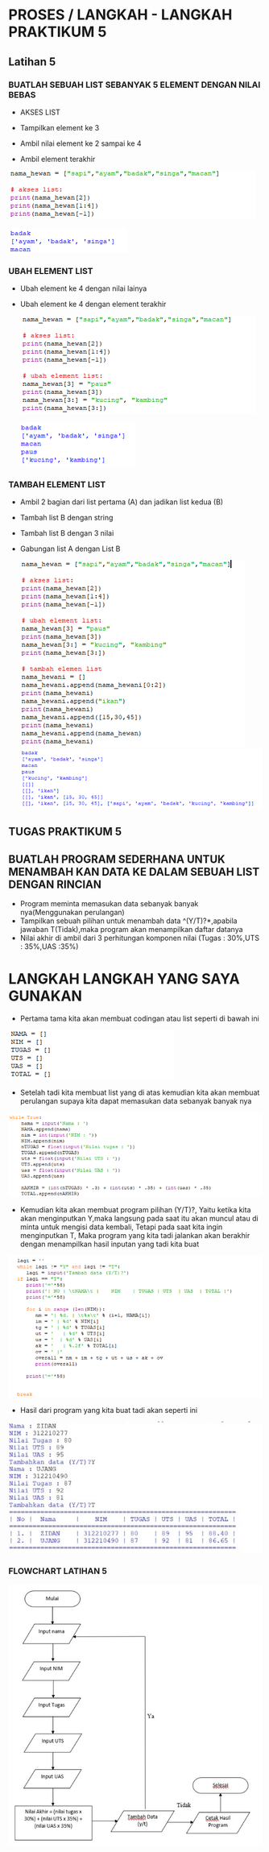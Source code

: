 # PROSES / LANGKAH - LANGKAH PRAKTIKUM 5

## Latihan 5

###  BUATLAH SEBUAH LIST SEBANYAK 5 ELEMENT DENGAN NILAI BEBAS

- AKSES LIST

 - Tampilkan element ke 3 
 - Ambil nilai element ke 2 sampai ke 4
 - Ambil element terakhir 
  
  ![gambar1](gambar/gambarpraktikumhariini2.png)
  
  ![gambar1](gambar/gambarhasilelement2.png)

###  UBAH ELEMENT LIST

  - Ubah element ke 4 dengan nilai lainya 
  - Ubah element ke 4 dengan element terakhir
  
    ![gambar1](gambar/gambarelementlist1.png)
    
    ![gambar1](gambar/gambarelementlisthasil.png)
    
###  TAMBAH ELEMENT LIST
    
  - Ambil 2 bagian dari list pertama (A) dan         jadikan list kedua (B)
  - Tambah list B dengan string
  - Tambah list B dengan 3 nilai
  - Gabungan list A dengan List B

    ![gambar1](gambar/gambarelementtambah.png)
    ![gambar1](gambar/gambarelementlisttambahhasil.png)

## TUGAS PRAKTIKUM 5

## BUATLAH PROGRAM SEDERHANA UNTUK MENAMBAH KAN DATA KE DALAM SEBUAH LIST DENGAN RINCIAN 

  - Program meminta memasukan data sebanyak banyak nya(Menggunakan perulangan)
  - Tampilkan sebuah pilihan untuk menambah data ^(Y/T)?*,apabila jawaban T(Tidak),maka program akan menampilkan daftar datanya 
  - Nilai akhir di ambil dari 3 perhitungan komponen nilai (Tugas : 30%,UTS : 35%,UAS :35%)

# LANGKAH LANGKAH YANG SAYA GUNAKAN

- Pertama tama kita akan membuat codingan atau list seperti di bawah ini

 ![gambar1](gambar/gambar1g.png)

- Setelah tadi kita membuat list yang di atas kemudian kita akan membuat perulangan supaya kita dapat memasukan data sebanyak banyak nya

 ![gambar1](gambar/gambar2g.png)


- Kemudian kita akan membuat program pilihan (Y/T)?, Yaitu ketika kita akan menginputkan Y,maka langsung pada saat itu akan muncul atau di minta untuk mengisi data kembali, Tetapi pada saat kita ingin menginputkan T, Maka program yang kita tadi jalankan akan berakhir dengan menampilkan hasil inputan yang tadi kita buat

![gambar1](gambar/gambarpraktikumhariini.png)

 - Hasil dari program yang kita buat tadi akan seperti ini
 
 ![gambar1](gambar/gambarhasilpraktikum.jpg)
 
### FLOWCHART LATIHAN 5

 ![gambar1](gambar/gambarflowchartlatihan5.jpeg)
